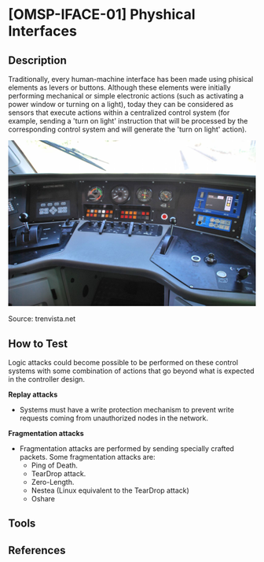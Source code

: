 # [OMSP-IFACE-01] Physhical Interfaces
## Description
Traditionally, every human-machine interface has been made using phisical elements as levers or buttons. Although these elements were initially performing mechanical or simple electronic actions (such as activating a power window or turning on a light), today they can be considered as sensors that execute actions within a centralized control system (for example, sending a 'turn on light' instruction that will be processed by the corresponding control system and will generate the 'turn on light' action).

![OMSP](/images/train335.jpg)

Source: trenvista.net

## How to Test
Logic attacks could become possible to be performed on these control systems with some combination of actions that go beyond what is expected in the controller design.

**Replay attacks**
* Systems must have a write protection mechanism to prevent write requests coming from unauthorized nodes in the network.

**Fragmentation attacks**
* Fragmentation attacks are performed by sending specially crafted packets. Some fragmentation attacks are:
  * Ping of Death.
  * TearDrop attack.
  * Zero-Length.
  * Nestea (Linux equivalent to the TearDrop attack)
  * Oshare

## Tools

## References
